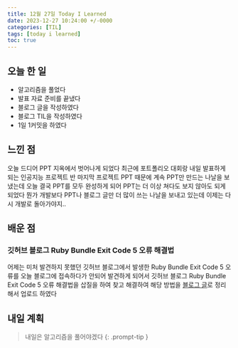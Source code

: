 ```yaml
---
title: 12월 27일 Today I Learned
date: 2023-12-27 10:24:00 +/-0000
categories: [TIL]
tags: [today i learned]
toc: true
---
```


## 오늘 한 일

* 알고리즘을 풀었다
* 발표 자료 준비를 끝냈다
* 블로그 글을 작성하였다
* 블로그 TIL을 작성하였다
* 1일 1커밋을 하였다

## 느낀 점

오늘 드디어 PPT 지옥에서 벗어나게 되었다 최근에 포트폴리오 대회랑 내일 발표하게 되는 인공지능 프로젝트 반 마지막 프로젝트 PPT 때문에 계속 PPT만 만드는 나날을 보냈는데 오늘 결국 PPT를 모두 완성하게 되어 PPT는 더 이상 쳐다도 보지 않아도 되게 되었다 뭔가 개발보다 PPT나 블로그 글만 더 많이 쓰는 나날을 보내고 있는데 이제는 다시 개발로 돌아가야지..

## 배운 점

### 깃허브 블로그 Ruby Bundle Exit Code 5 오류 해결법

어제는 미처 발견하지 못했던 깃허브 블로그에서 발생한 Ruby Bundle Exit Code 5 오류를 오늘 블로그에 접속하다가 안되어 발견하게 되어서 깃허브 블로그 Ruby Bundle Exit Code 5 오류 해결법을 삽질을 하여 찾고 해결하여 해당 방법을 [블로그 글]()로 정리해서 업로드 하였다

## 내일 계획

> 내일은 알고리즘을 풀어야겠다
{: .prompt-tip }

